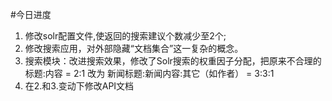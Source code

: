 #今日进度
1. 修改solr配置文件,使返回的搜索建议个数减少至2个;
2. 修改搜索应用，对外部隐藏“文档集合”这一复杂的概念。
3. 搜索模块：改进搜索效果，修改了Solr搜索的权重因子分配，把原来不合理的标题:内容 = 2:1 改为 新闻标题:新闻内容:其它（如作者） = 3:3:1
4. 在2.和3.变动下修改API文档
